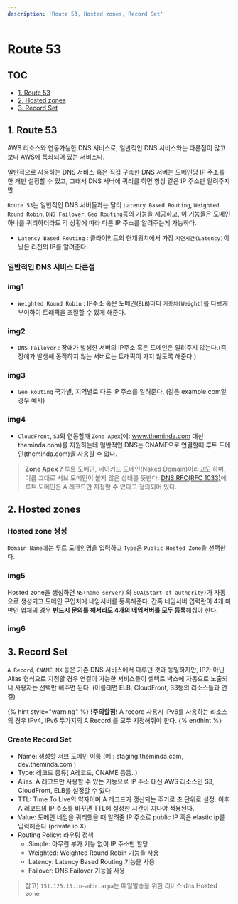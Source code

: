 ```yaml
---
description: 'Route 53, Hosted zones, Record Set'
---
```


# Route 53

## TOC

* [1. Route 53](route-53.md#1-route-53)
* [2. Hosted zones](route-53.md#2-hosted-zones)
* [3. Record Set](route-53.md#3-record-set)

## 1. Route 53

AWS 리소스와 연동가능한 DNS 서비스로, 일반적인 DNS 서비스와는 다른점이 많고 보다 AWS에 특화되어 있는 서비스다.

일반적으로 사용하는 DNS 서비스 혹은 직접 구축한 DNS 서버는 도메인당 IP 주소를 한 개만 설정할 수 있고, 그래서 DNS 서버에 쿼리를 하면 항상 같은 IP 주소만 알려주지만

`Route 53`는 일반적인 DNS 서버들과는 달리 `Latency Based Routing`, `Weighted Round Robin`, `DNS Failover`, `Geo Routing`등의 기능을 제공하고, 이 기능들은 도메인 하나를 쿼리하더라도 각 상황에 따라 다른 IP 주소를 알려주는게 가능하다.

* `Latency Based Routing` : 클라이언트의 현재위치에서 가장 `지연시간(Latency)`이 낮은 리전의 IP를 알려준다.

### 일반적인 DNS 서비스 다른점

### img1

* `Weighted Round Robin` : IP주소 혹은 도메인\(`ELB`\)마다 `가중치(Weight)`를 다르게 부여하여 트래픽을 조절할 수 있게 해준다.

### img2

* `DNS Failover` : 장애가 발생한 서버의 IP주소 혹은 도메인은 알려주지 않는다.\(즉 장애가 발생해 동작하지 않는 서버로는 트래픽이 가지 않도록 해준다.\)

### img3

* `Geo Routing` 국가별, 지역별로 다른 IP 주소를 알려준다. \(같은 example.com일 경우 예시\)

### img4

* `CloudFront`, `S3`와 연동할때 `Zone Apex`\(예: www.theminda.com 대신 theminda.com\)를 지원하는데 일반적인 DNS는 CNAME으로 연결할때 루트 도메인\(theminda.com\)을 사용할 수 없다.

> **Zone Apex ?** 루트 도메인, 네이키드 도메인\(Naked Domain\)이라고도 하며, 이름 그대로 서브 도메인이 붙지 않은 상태를 뜻한다. [DNS RFC\(RFC 1033\)](https://www.ietf.org/rfc/rfc1033.txt)에 루트 도메인은 A 레코드만 지정할 수 있다고 정의되어 있다.

## 2. Hosted zones

### Hosted zone 생성

`Domain Name`에는 루트 도메인명을 입력하고 `Type`은 `Public Hosted Zone`을 선택한다.

### img5

Hosted zone을 생성하면 `NS(name server)` 와 `SOA(Start of authority)`가 자동으로 생성되고 도메인 구입처에 네임서버를 등록해준다. 간혹 네임서버 입력란이 4개 미만인 업체의 경우 **반드시 문의를 해서라도 4개의 네임서버를 모두 등록**해줘야 한다.

### img6

## 3. Record Set

`A Record`, `CNAME`, `MX` 등은 기존 DNS 서비스에서 다루던 것과 동일하지만, IP가 아닌 Alias 형식으로 지정할 경우 연결이 가능한 서비스들이 셀렉트 박스에 자동으로 노출되니 사용자는 선택만 해주면 된다. \(이를테면 ELB, CloudFront, S3등의 리소스들과 연결\)

{% hint style="warning" %}
**!주의할점!** A record 사용시 IPv6를 사용하는 리소스의 경우 IPv4, IPv6 두가지의 A Record 를 모두 지정해줘야 한다.
{% endhint %}

### Create Record Set

* Name: 생성할 서브 도메인 이름 \(예 : staging.theminda.com, dev.theminda.com \)
* Type: 레코드 종류\( A레코드, CNAME 등등..\)
* Alias: A 레코드만 사용할 수 있는 기능으로 IP 주소 대신 AWS 리소스인 S3, CloudFront, ELB를 설정할 수 있다
* TTL: Time To Live의 약자이며 A 레코드가 갱신되는 주기로 초 단위로 설정. 이후 A 레코드의 IP 주소를 바꾸면 TTL에 설정한 시간이 지나야 적용된다.
* Value: 도메인 네임을 쿼리했을 때 알려줄 IP 주소로 public IP 혹은 elastic ip를 입력해준다 \(private ip X\)
* Routing Policy: 라우팅 정책
  * Simple: 아무런 부가 기능 없이 IP 주소만 할당
  * Weighted: Weighted Round Robin 기능을 사용
  * Latency: Latency Based Routing 기능을 사용
  * Failover: DNS Failover 기능을 사용

> 참고\) `151.125.13.in-addr.arpa`는 메일발송을 위한 리버스 dns Hosted zone

